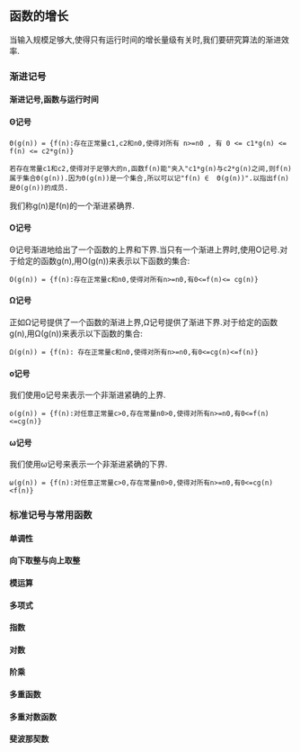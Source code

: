 ## 函数的增长

当输入规模足够大,使得只有运行时间的增长量级有关时,我们要研究算法的渐进效率.

### 渐进记号

#### 渐进记号,函数与运行时间

#### Θ记号

```
Θ(g(n)) = {f(n):存在正常量c1,c2和n0,使得对所有 n>=n0 , 有 0 <= c1*g(n) <= f(n) <= c2*g(n)}
```

```
若存在常量c1和c2,使得对于足够大的n,函数f(n)能"夹入"c1*g(n)与c2*g(n)之间,则f(n)属于集合Θ(g(n)).因为Θ(g(n))是一个集合,所以可以记"f(n) ∈  Θ(g(n))".以指出f(n)是Θ(g(n))的成员.
```

我们称g(n)是f(n)的一个渐进紧确界.

#### O记号

Θ记号渐进地给出了一个函数的上界和下界.当只有一个渐进上界时,使用O记号.对于给定的函数g(n),用O(g(n))来表示以下函数的集合:

```
O(g(n)) = {f(n):存在正常量c和n0,使得对所有n>=n0,有0<=f(n)<= cg(n)}
```

#### Ω记号

正如Ω记号提供了一个函数的渐进上界,Ω记号提供了渐进下界.对于给定的函数g(n),用Ω(g(n))来表示以下函数的集合:

```
Ω(g(n)) = {f(n): 存在正常量c和n0,使得对所有n>=n0,有0<=cg(n)<=f(n)}
```

#### o记号

我们使用o记号来表示一个非渐进紧确的上界.
```
o(g(n)) = {f(n):对任意正常量c>0,存在常量n0>0,使得对所有n>=n0,有0<=f(n)<=cg(n)}
```

#### ω记号

我们使用ω记号来表示一个非渐进紧确的下界.

```
ω(g(n)) = {f(n):对任意正常量c>0,存在常量n0>0,使得对所有n>=n0,有0<=cg(n)<f(n)}
```

### 标准记号与常用函数

#### 单调性

#### 向下取整与向上取整

#### 模运算

#### 多项式

#### 指数

#### 对数

#### 阶乘

#### 多重函数

#### 多重对数函数

#### 斐波那契数
